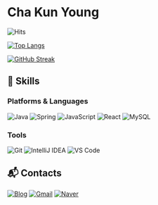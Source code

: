 # Cha Kun Young


![Hits](https://hits.seeyoufarm.com/api/count/incr/badge.svg?url=https%3A%2F%2Fgithub.com%2Fchakunyoung&count_bg=%23FFDAC7&title_bg=%23FFADAD&icon=&icon_color=%23E7E7E7&title=hits&edge_flat=false)

[![Top Langs](https://github-readme-stats.vercel.app/api/top-langs/?username=chakunyoung&langs_count=5&layout=donut)](https://github.com/chakunyoung/github-readme-stats)

[![GitHub Streak](http://github-readme-streak-stats.herokuapp.com?user=chakunyoung&theme=radical)](https://git.io/streak-stats)


## 💪 Skills

### Platforms & Languages
![Java](https://img.shields.io/badge/Java-007396.svg?&style=for-the-badge&logo=Java&logoColor=white)
![Spring](https://img.shields.io/badge/Spring-6DB33F.svg?&style=for-the-badge&logo=Spring&logoColor=white)
![JavaScript](https://img.shields.io/badge/JavaScript-F7DF1E.svg?&style=for-the-badge&logo=JavaScript&logoColor=white)
![React](https://img.shields.io/badge/React-61DAFB.svg?&style=for-the-badge&logo=React&logoColor=white)
![MySQL](https://img.shields.io/badge/MySQL-4479A1.svg?&style=for-the-badge&logo=MySQL&logoColor=white)

### Tools
![Git](https://img.shields.io/badge/Git-F05032.svg?&style=for-the-badge&logo=Git&logoColor=white)
![IntelliJ IDEA](https://img.shields.io/badge/IntelliJ%20IDEA-000000.svg?style=for-the-badge&logo=intellij-idea&logoColor=white)
![VS Code](https://img.shields.io/badge/VSCode-007ACC.svg?&style=for-the-badge&logo=Visual%20Studio%20Code&logoColor=white)

## :mailbox_with_mail: Contacts

[![Blog](http://img.shields.io/badge/blog-black?style=flat-square&logo=github&link=https://komas.tistory.com/)](https://komas.tistory.com/)
[![Gmail](https://img.shields.io/badge/Gmail-d14836?style=flat-square&logo=Gmail&logoColor=white&link=mailto:ckrjsdud102@gmail.com)](mailto:ckrjsdud102@gmail.com)
[![Naver](https://img.shields.io/badge/Naver-03C75A?style=flat-square&logo=Naver&logoColor=white&link=mailto:chakunyou@naver.com)](mailto:chakunyou@naver.com)

